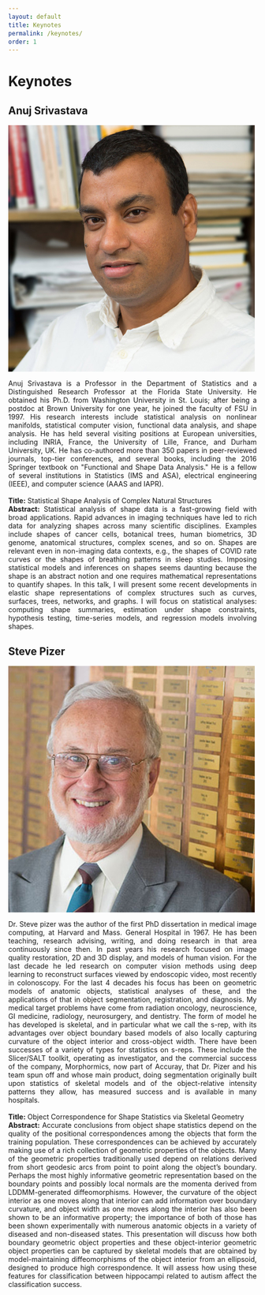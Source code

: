 ```yaml
---
layout: default
title: Keynotes
permalink: /keynotes/
order: 1
---
```

# Keynotes

## Anuj Srivastava
<img style="float: left; margin: 0 15px 15px 0;" src="../images/anuj_srivastava.jpg" alt="Anuj Srivastava">
<p align="justify">Anuj Srivastava is a Professor in the Department of Statistics and a Distinguished Research Professor at the Florida State University. He obtained his Ph.D. from Washington University in St. Louis; after being a postdoc at Brown University for one year, he joined the faculty of FSU in 1997. His research interests include statistical analysis on nonlinear manifolds, statistical computer vision, functional data analysis, and shape analysis. He has held several visiting positions at European universities, including INRIA, France,  the University of Lille, France, and Durham University, UK. He has co-authored more than 350 papers in peer-reviewed journals, top-tier conferences, and several books, including the 2016 Springer textbook on "Functional and Shape Data Analysis." He is a fellow of several institutions in Statistics (IMS and ASA), electrical engineering (IEEE), and computer science (AAAS and IAPR).<br><br>
<b>Title:</b> Statistical Shape Analysis of Complex Natural Structures<br>
<b>Abstract:</b> Statistical analysis of shape data is a fast-growing field with broad applications. Rapid advances in imaging techniques have led to rich data for analyzing shapes across many scientific disciplines. Examples include shapes of cancer cells, botanical trees, human biometrics, 3D genome, anatomical structures, complex scenes, and so on. Shapes are relevant even in non-imaging data contexts, e.g., the shapes of COVID rate curves or the shapes of breathing patterns in sleep studies.  Imposing statistical models and inferences on shapes seems daunting because the shape is an abstract notion and one requires mathematical representations to quantify shapes. In this talk, I will present some recent developments in elastic shape representations of complex structures such as curves, surfaces, trees, networks, and graphs.  I will focus on statistical analyses:  computing shape summaries, estimation under shape constraints, hypothesis testing, time-series models, and regression models involving shapes. <br></p>

## Steve Pizer 

<img style="float: left; margin: 0 15px 15px 0;" src="../images/steve_pizer.jpg" alt="Steve Pizer">
<p align="justify">Dr. Steve pizer was the author of the first PhD dissertation in medical image computing, at Harvard and Mass. General Hospital in 1967. He has been teaching, research advising, writing, and doing research in that area continuously since then. In past years his research focused on image quality restoration, 2D and 3D display, and models of human vision. For the last decade he led research on computer vision methods using deep learning to reconstruct surfaces viewed by endoscopic video, most recently in colonoscopy. For the last 4 decades his focus has been on geometric models of anatomic objects, statistical analyses of these, and the applications of that in object segmentation, registration, and diagnosis. My medical target problems have come from radiation oncology, neuroscience, GI medicine, radiology, neurosurgery, and dentistry. The form of model he has developed is skeletal, and in particular what we call the s-rep, with its advantages over object boundary based models of also locally capturing curvature of the object interior and cross-object width. There have been successes of a variety of types for statistics on s-reps. These include the Slicer/SALT toolkit, operating as investigator, and the commercial success of the company, Morphormics, now part of Accuray, that Dr. Pizer and his team spun off and whose main product, doing segmentation originally built upon statistics of skeletal models and of the object-relative intensity patterns they allow, has measured success and is available in many hospitals.<br><br>
<b>Title:</b> Object Correspondence for Shape Statistics via Skeletal Geometry<br>
<b>Abstract:</b> Accurate conclusions from object shape statistics depend on the quality of the positional correspondences among the objects that form the training population. These correspondences can be achieved by accurately making use of a rich collection of geometric properties of the objects. Many of the geometric properties traditionally used depend on relations derived from short geodesic arcs from point to point along the object’s boundary. Perhaps the most highly informative geometric representation based on the boundary points and possibly local normals are the momenta derived from LDDMM-generated diffeomorphisms. However, the curvature of the object interior as one moves along that interior can add information over boundary curvature, and object width as one moves along the interior has also been shown to be an informative property; the importance of both of those has been shown experimentally with numerous anatomic objects in a variety of diseased and non-diseased states. This presentation will discuss how both boundary geometric object properties and these object-interior geometric object properties can be captured by skeletal models that are obtained by model-maintaining diffeomorphisms of the object interior from an ellipsoid, designed to produce high correspondence. It will assess how using these features for classification between hippocampi related to autism affect the classification success. <br></p>
